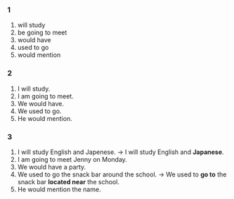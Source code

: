 ### 1
1. will study
2. be going to meet
3. would have
4. used to go
5. would mention

### 2
1. I will study.
2. I am going to meet.
3. We would have.
4. We used to go.
6. He would mention.

### 3
1. I will study English and Japenese.
-> I will study English and **Japanese**.
2. I am going to meet Jenny on Monday.
3. We would have a party.
4. We used to go the snack bar around the school.
-> We used to **go to** the snack bar **located near** the school.
5. He would mention the name.
